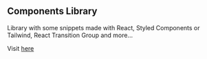 ## Components Library

Library with some snippets made with React, Styled Components or Tailwind, React Transition Group and more...

Visit [here](https://vite.wemix.wiz.com.ar/)
